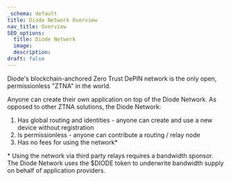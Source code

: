 ```yaml
---
_schema: default
title: Diode Network Overview
nav_title: Overview
SEO_options:
  title: Diode Network
  image:
  description:
draft: false
---
```

Diode's blockchain-anchored Zero Trust DePIN network is the only open, permissionless "ZTNA" in the world.

Anyone can create their own application on top of the Diode Network. As opposed to other ZTNA solutions, the Diode Network:

1. Has global routing and identities - anyone can create and use a new device without registration
2. Is permissionless - anyone can contribute a routing / relay node
3. Has no fees for using the network\*

\* Using the network via third party relays requires a bandwidth sponsor.  The Diode Network uses the $DIODE token to underwrite bandwidth supply on behalf of application providers.